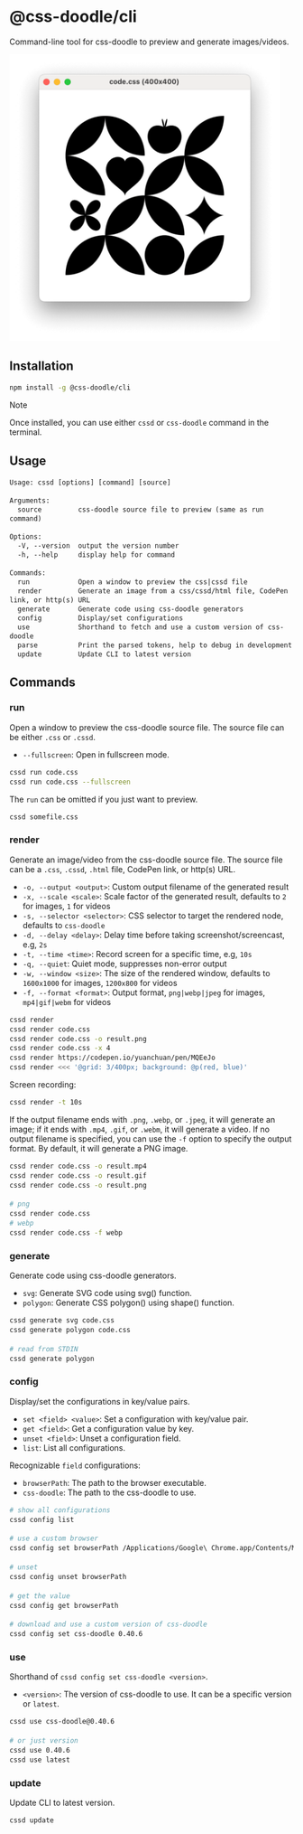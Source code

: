 # @css-doodle/cli

Command-line tool for css-doodle to preview and generate images/videos.

<img src="screenshot/preview.png" width="480px" alt="screenshot" />

## Installation

```bash
npm install -g @css-doodle/cli
```

> [!NOTE]
> Once installed, you can use either `cssd` or `css-doodle` command in the terminal.

## Usage

```console
Usage: cssd [options] [command] [source]

Arguments:
  source         css-doodle source file to preview (same as run command)

Options:
  -V, --version  output the version number
  -h, --help     display help for command

Commands:
  run            Open a window to preview the css|cssd file
  render         Generate an image from a css/cssd/html file, CodePen link, or http(s) URL
  generate       Generate code using css-doodle generators
  config         Display/set configurations
  use            Shorthand to fetch and use a custom version of css-doodle
  parse          Print the parsed tokens, help to debug in development
  update         Update CLI to latest version
```

## Commands

### run

Open a window to preview the css-doodle source file. The source file can be either `.css` or `.cssd`.

- `--fullscreen`: Open in fullscreen mode.

```bash
cssd run code.css
cssd run code.css --fullscreen
```

The `run` can be omitted if you just want to preview.

```bash
cssd somefile.css
```

### render

Generate an image/video from the css-doodle source file. The source file can be a `.css`, `.cssd`, `.html` file, CodePen link, or http(s) URL.

- `-o, --output <output>`: Custom output filename of the generated result
- `-x, --scale <scale>`: Scale factor of the generated result, defaults to `2` for images, `1` for videos
- `-s, --selector <selector>`: CSS selector to target the rendered node, defaults to `css-doodle`
- `-d, --delay <delay>`: Delay time before taking screenshot/screencast, e.g, `2s`
- `-t, --time <time>`: Record screen for a specific time, e.g, `10s`
- `-q, --quiet`: Quiet mode, suppresses non-error output
- `-w, --window <size>`: The size of the rendered window, defaults to `1600x1000` for images, `1200x800` for videos
- `-f, --format <format>`: Output format, `png|webp|jpeg` for images, `mp4|gif|webm` for videos

```bash
cssd render
cssd render code.css
cssd render code.css -o result.png
cssd render code.css -x 4
cssd render https://codepen.io/yuanchuan/pen/MQEeJo
cssd render <<< '@grid: 3/400px; background: @p(red, blue)'
```

Screen recording:

```bash
cssd render -t 10s
```

If the output filename ends with `.png`, `.webp`, or `.jpeg`, it will generate an image; if it ends with `.mp4`, `.gif`, or `.webm`, it will generate a video.
If no output filename is specified, you can use the `-f` option to specify the output format.
By default, it will generate a PNG image.

```bash
cssd render code.css -o result.mp4
cssd render code.css -o result.gif
cssd render code.css -o result.png

# png
cssd render code.css
# webp
cssd render code.css -f webp
```

### generate

Generate code using css-doodle generators.

- `svg`: Generate SVG code using svg() function.
- `polygon`: Generate CSS polygon() using shape() function.

```bash
cssd generate svg code.css
cssd generate polygon code.css

# read from STDIN
cssd generate polygon
```

### config

Display/set the configurations in key/value pairs.

- `set <field> <value>`: Set a configuration with key/value pair.
- `get <field>`: Get a configuration value by key.
- `unset <field>`: Unset a configuration field.
- `list`: List all configurations.

Recognizable `field` configurations:

- `browserPath`: The path to the browser executable.
- `css-doodle`: The path to the css-doodle to use.

```bash
# show all configurations
cssd config list

# use a custom browser
cssd config set browserPath /Applications/Google\ Chrome.app/Contents/MacOS/Google\ Chrome

# unset
cssd config unset browserPath

# get the value
cssd config get browserPath

# download and use a custom version of css-doodle
cssd config set css-doodle 0.40.6
```

### use

Shorthand of `cssd config set css-doodle <version>`.

- `<version>`: The version of css-doodle to use. It can be a specific version or `latest`.

```bash
cssd use css-doodle@0.40.6

# or just version
cssd use 0.40.6
cssd use latest
```

### update

Update CLI to latest version.

```bash
cssd update
```

